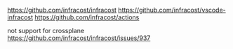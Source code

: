 https://github.com/infracost/infracost
https://github.com/infracost/vscode-infracost
https://github.com/infracost/actions

not support for crossplane
https://github.com/infracost/infracost/issues/937

